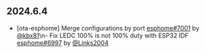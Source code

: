 ## 2024.6.4

- [ota-esphome] Merge configurations by port [esphome#7001](https://github.com/esphome/esphome/pull/7001) by [@kbx81](https://github.com/kbx81)\n- Fix LEDC 100% is not 100% duty with ESP32 IDF [esphome#6997](https://github.com/esphome/esphome/pull/6997) by [@Links2004](https://github.com/Links2004)
